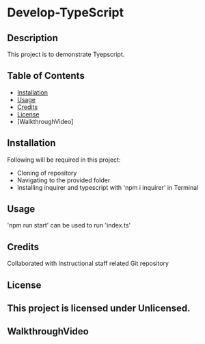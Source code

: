 # Develop-TypeScript

## Description

This project is to demonstrate Tyepscript.

## Table of Contents 

- [Installation](#installation)
- [Usage](#usage)
- [Credits](#credits)
- [License](#license)
- [WalkthroughVideo]

## Installation

Following will be required in this project:

- Cloning of repository
- Navigating to the provided folder
- Installing inquirer  and typescript with 'npm i inquirer' in Terminal

## Usage

'npm run start' can be used to run 'index.ts'

## Credits

Collaborated with Instructional staff related Git repository

## License

This project is licensed under Unlicensed.
---

## WalkthroughVideo

